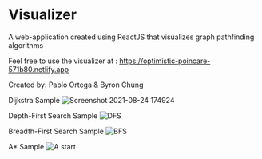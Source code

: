 # Visualizer
A web-application created using ReactJS that visualizes graph pathfinding algorithms 

Feel free to use the visualizer at : https://optimistic-poincare-571b80.netlify.app

Created by: Pablo Ortega & Byron Chung

Dijkstra Sample
![Screenshot 2021-08-24 174924](https://user-images.githubusercontent.com/60553787/130694704-b386d138-b4d8-4b66-aa3b-1b7a51f09919.png)

Depth-First Search Sample
![DFS](https://user-images.githubusercontent.com/60553787/130694856-b5bbb9ef-921d-4690-b595-322bb3beaf15.png)

Breadth-First Search Sample
![BFS](https://user-images.githubusercontent.com/60553787/130694936-f4a8a558-0e8c-4e46-9532-62870a9c6741.png)

A* Sample
![A start](https://user-images.githubusercontent.com/60553787/130695028-65dd5d53-d16a-4902-a506-67a5e9fb5a96.png)




